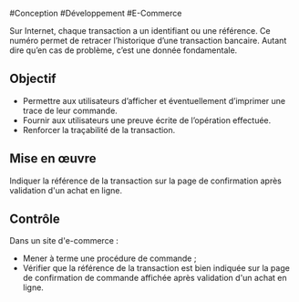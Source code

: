 
#Conception #Développement #E-Commerce

Sur Internet, chaque transaction a un identifiant ou une référence. Ce numéro permet de retracer l’historique d’une transaction bancaire. Autant dire qu’en cas de problème, c’est une donnée fondamentale.

Objectif
--------

*   Permettre aux utilisateurs d’afficher et éventuellement d’imprimer une trace de leur commande.
*   Fournir aux utilisateurs une preuve écrite de l’opération effectuée.
*   Renforcer la traçabilité de la transaction.

Mise en œuvre
-------------

Indiquer la référence de la transaction sur la page de confirmation après validation d'un achat en ligne.

Contrôle
--------

Dans un site d'e-commerce :

*   Mener à terme une procédure de commande ;
*   Vérifier que la référence de la transaction est bien indiquée sur la page de confirmation de commande affichée après validation d'un achat en ligne.
